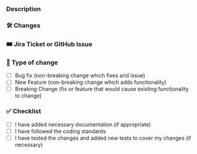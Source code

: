 ### Description

<!--- Describe the feature or problem being addressed in this pull request --->

### 🛠️ Changes

<!--- List down the changes you have made in detail --->

### 🎟️ Jira Ticket or GitHub Issue

<!--- Please link the Jira ticket or GitHub Issue --->

### 🚨 Type of change

<!--- What types of changes does your code introduce? Put an `x` in all boxes that apply: --->

- [ ] Bug fix (non-breaking change which fixes and issue)
- [ ] New Feature (non-breaking change which adds functionality)
- [ ] Breaking Change (fix or feature that would cause existing functionality to change)

### ✅ Checklist

<!--- Go over all the following points, and put and `x` in all the boxes that apply. --->
<!--- If you're unsure about any of these, don't hesitate to ask. We're here to help! --->

- [ ] I have added necessary documentation (if appropriate)
- [ ] I have followed the coding standards
- [ ] I have tested the changes and added new tests to cover my changes (if necessary)

